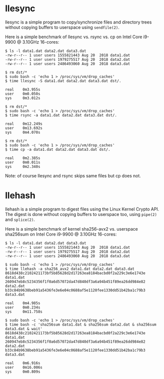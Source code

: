 # llesync
llesync is a simple program to copy/synchronize files and directory trees
without copying buffers to userspace using `sendfile(2)`.

Here is a simple benchmark of llesync vs. rsync vs. cp on Intel Core i9-9900 @
3.10GHz 16-cores:
```
$ ls -l data1.dat data2.dat data3.dat
-rw-r--r-- 1 user users 1555821443 Aug 20  2018 data1.dat
-rw-r--r-- 1 user users 1979275517 Aug 20  2018 data2.dat
-rw-r--r-- 1 user users 2486493060 Aug 20  2018 data3.dat

$ rm dst/*
$ sudo bash -c 'echo 1 > /proc/sys/vm/drop_caches'
$ time llesync -S data1.dat data2.dat data3.dat dst/.

real    0m3.955s
user    0m0.050s
sys     0m3.012s

$ rm dst/*
$ sudo bash -c 'echo 1 > /proc/sys/vm/drop_caches'
$ time rsync -a data1.dat data2.dat data3.dat dst/.

real    0m12.249s
user    0m13.692s
sys     0m4.070s

$ rm dst/*
$ sudo bash -c 'echo 1 > /proc/sys/vm/drop_caches'
$ time cp -a data1.dat data2.dat data3.dat dst/.

real    0m2.385s
user    0m0.011s
sys     0m2.340s
```

Note: of course llesync and rsync skips same files but cp does not.

# llehash
llehash is a simple program to digest files using the Linux Kernel Crypto API.
The digest is done without copying buffers to userspace too, using `pipe(2)`
and `splice(2)`.

Here is a simple benchmark of kernel sha256-avx2 vs. userspace sha256sum on
Intel Core i9-9900 @ 3.10GHz 16-cores:
```
$ ls -l data1.dat data2.dat data3.dat
-rw-r--r-- 1 user users 1555821443 Aug 20  2018 data1.dat
-rw-r--r-- 1 user users 1979275517 Aug 20  2018 data2.dat
-rw-r--r-- 1 user users 2486493060 Aug 20  2018 data3.dat

$ sudo bash -c 'echo 1 > /proc/sys/vm/drop_caches'
$ time llehash -a sha256_avx2 data1.dat data2.dat data3.dat
8618d438c2102421173bf5b85628d2d17263ea8184bacbd0f2a229c3e6e1743e  data1.dat
260947eb8c5234356f1f0a6d57072da47d840df3a6a94b451f89ea26dd984e82  data2.dat
b33c84b9638beb91a5436fe3e6e04c0688af5e1120fee1330dd51b42ba1c79b3  data3.dat

real    0m4.985s
user    0m0.234s
sys     0m11.758s

$ sudo bash -c 'echo 1 > /proc/sys/vm/drop_caches'
$ time bash -c 'sha256sum data1.dat & sha256sum data2.dat & sha256sum data3.dat & wait'
8618d438c2102421173bf5b85628d2d17263ea8184bacbd0f2a229c3e6e1743e  data1.dat
260947eb8c5234356f1f0a6d57072da47d840df3a6a94b451f89ea26dd984e82  data2.dat
b33c84b9638beb91a5436fe3e6e04c0688af5e1120fee1330dd51b42ba1c79b3  data3.dat

real    0m6.916s
user    0m16.006s
sys     0m0.809s
```
